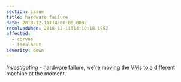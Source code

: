 ```yaml
---
section: issue
title: hardware failure
date: 2018-12-11T14:00:00.000Z
resolvedWhen: 2018-12-11T14:19:18.155Z
affected:
  - corvus
  - fomalhaut
severity: down
---
```

_Investigating_ - hardware failure, we're moving the VMs to a different machine at the moment.
